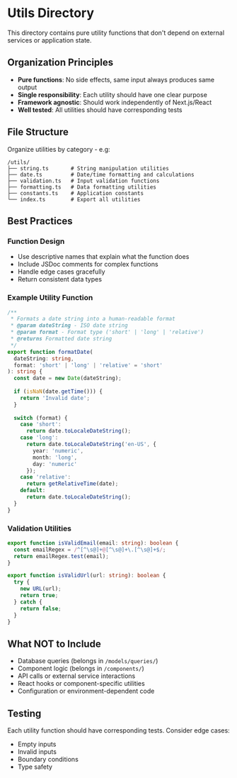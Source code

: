# Utils Directory

This directory contains pure utility functions that don't depend on external services or application state.

## Organization Principles

- **Pure functions**: No side effects, same input always produces same output
- **Single responsibility**: Each utility should have one clear purpose
- **Framework agnostic**: Should work independently of Next.js/React
- **Well tested**: All utilities should have corresponding tests

## File Structure

Organize utilities by category - e.g:

```
/utils/
├── string.ts       # String manipulation utilities
├── date.ts         # Date/time formatting and calculations
├── validation.ts   # Input validation functions
├── formatting.ts   # Data formatting utilities
├── constants.ts    # Application constants
└── index.ts        # Export all utilities
```

## Best Practices

### Function Design
- Use descriptive names that explain what the function does
- Include JSDoc comments for complex functions
- Handle edge cases gracefully
- Return consistent data types

### Example Utility Function
```typescript
/**
 * Formats a date string into a human-readable format
 * @param dateString - ISO date string
 * @param format - Format type ('short' | 'long' | 'relative')
 * @returns Formatted date string
 */
export function formatDate(
  dateString: string, 
  format: 'short' | 'long' | 'relative' = 'short'
): string {
  const date = new Date(dateString);
  
  if (isNaN(date.getTime())) {
    return 'Invalid date';
  }
  
  switch (format) {
    case 'short':
      return date.toLocaleDateString();
    case 'long':
      return date.toLocaleDateString('en-US', { 
        year: 'numeric', 
        month: 'long', 
        day: 'numeric' 
      });
    case 'relative':
      return getRelativeTime(date);
    default:
      return date.toLocaleDateString();
  }
}
```

### Validation Utilities
```typescript
export function isValidEmail(email: string): boolean {
  const emailRegex = /^[^\s@]+@[^\s@]+\.[^\s@]+$/;
  return emailRegex.test(email);
}

export function isValidUrl(url: string): boolean {
  try {
    new URL(url);
    return true;
  } catch {
    return false;
  }
}
```

## What NOT to Include

- Database queries (belongs in `/models/queries/`)
- Component logic (belongs in `/components/`)
- API calls or external service interactions
- React hooks or component-specific utilities
- Configuration or environment-dependent code

## Testing

Each utility function should have corresponding tests. Consider edge cases:
- Empty inputs
- Invalid inputs
- Boundary conditions
- Type safety